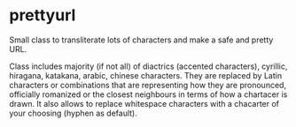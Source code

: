 # prettyurl
Small class to transliterate lots of characters and make a safe and pretty URL.

Class includes  majority (if not all) of diactrics (accented characters), cyrillic, hiragana, katakana, arabic, chinese characters. They are replaced by Latin characters or combinations that are representing how they are pronounced, officially romanized or the closest neighbours in terms of how a chartacer is drawn. It also allows to replace whitespace characters with a chacarter of your choosing (hyphen as default).
